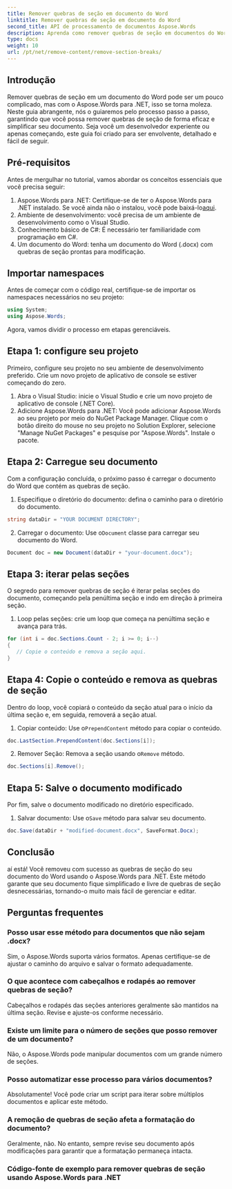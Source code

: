 ```yaml
---
title: Remover quebras de seção em documento do Word
linktitle: Remover quebras de seção em documento do Word
second_title: API de processamento de documentos Aspose.Words
description: Aprenda como remover quebras de seção em documentos do Word usando o Aspose.Words para .NET. Este guia detalhado passo a passo garante gerenciamento e edição de documentos suaves.
type: docs
weight: 10
url: /pt/net/remove-content/remove-section-breaks/
---
```

## Introdução

Remover quebras de seção em um documento do Word pode ser um pouco complicado, mas com o Aspose.Words para .NET, isso se torna moleza. Neste guia abrangente, nós o guiaremos pelo processo passo a passo, garantindo que você possa remover quebras de seção de forma eficaz e simplificar seu documento. Seja você um desenvolvedor experiente ou apenas começando, este guia foi criado para ser envolvente, detalhado e fácil de seguir.

## Pré-requisitos

Antes de mergulhar no tutorial, vamos abordar os conceitos essenciais que você precisa seguir:

1.  Aspose.Words para .NET: Certifique-se de ter o Aspose.Words para .NET instalado. Se você ainda não o instalou, você pode baixá-lo[aqui](https://releases.aspose.com/words/net/).
2. Ambiente de desenvolvimento: você precisa de um ambiente de desenvolvimento como o Visual Studio.
3. Conhecimento básico de C#: É necessário ter familiaridade com programação em C#.
4. Um documento do Word: tenha um documento do Word (.docx) com quebras de seção prontas para modificação.

## Importar namespaces

Antes de começar com o código real, certifique-se de importar os namespaces necessários no seu projeto:

```csharp
using System;
using Aspose.Words;
```

Agora, vamos dividir o processo em etapas gerenciáveis.

## Etapa 1: configure seu projeto

Primeiro, configure seu projeto no seu ambiente de desenvolvimento preferido. Crie um novo projeto de aplicativo de console se estiver começando do zero.

1. Abra o Visual Studio: inicie o Visual Studio e crie um novo projeto de aplicativo de console (.NET Core).
2. Adicione Aspose.Words para .NET: Você pode adicionar Aspose.Words ao seu projeto por meio do NuGet Package Manager. Clique com o botão direito do mouse no seu projeto no Solution Explorer, selecione "Manage NuGet Packages" e pesquise por "Aspose.Words". Instale o pacote.

## Etapa 2: Carregue seu documento

Com a configuração concluída, o próximo passo é carregar o documento do Word que contém as quebras de seção.

1. Especifique o diretório do documento: defina o caminho para o diretório do documento.
```csharp
string dataDir = "YOUR DOCUMENT DIRECTORY";
```
2.  Carregar o documento: Use o`Document` classe para carregar seu documento do Word.
```csharp
Document doc = new Document(dataDir + "your-document.docx");
```

## Etapa 3: iterar pelas seções

O segredo para remover quebras de seção é iterar pelas seções do documento, começando pela penúltima seção e indo em direção à primeira seção.

1. Loop pelas seções: crie um loop que começa na penúltima seção e avança para trás.
```csharp
for (int i = doc.Sections.Count - 2; i >= 0; i--)
{
   // Copie o conteúdo e remova a seção aqui.
}
```

## Etapa 4: Copie o conteúdo e remova as quebras de seção

Dentro do loop, você copiará o conteúdo da seção atual para o início da última seção e, em seguida, removerá a seção atual.

1.  Copiar conteúdo: Use o`PrependContent` método para copiar o conteúdo.
```csharp
doc.LastSection.PrependContent(doc.Sections[i]);
```
2.  Remover Seção: Remova a seção usando o`Remove` método.
```csharp
doc.Sections[i].Remove();
```

## Etapa 5: Salve o documento modificado

Por fim, salve o documento modificado no diretório especificado.

1.  Salvar documento: Use o`Save` método para salvar seu documento.
```csharp
doc.Save(dataDir + "modified-document.docx", SaveFormat.Docx);
```

## Conclusão

aí está! Você removeu com sucesso as quebras de seção do seu documento do Word usando o Aspose.Words para .NET. Este método garante que seu documento fique simplificado e livre de quebras de seção desnecessárias, tornando-o muito mais fácil de gerenciar e editar.

## Perguntas frequentes

### Posso usar esse método para documentos que não sejam .docx?
Sim, o Aspose.Words suporta vários formatos. Apenas certifique-se de ajustar o caminho do arquivo e salvar o formato adequadamente.

### O que acontece com cabeçalhos e rodapés ao remover quebras de seção?
Cabeçalhos e rodapés das seções anteriores geralmente são mantidos na última seção. Revise e ajuste-os conforme necessário.

### Existe um limite para o número de seções que posso remover de um documento?
Não, o Aspose.Words pode manipular documentos com um grande número de seções.

### Posso automatizar esse processo para vários documentos?
Absolutamente! Você pode criar um script para iterar sobre múltiplos documentos e aplicar este método.

### A remoção de quebras de seção afeta a formatação do documento?
Geralmente, não. No entanto, sempre revise seu documento após modificações para garantir que a formatação permaneça intacta.

### Código-fonte de exemplo para remover quebras de seção usando Aspose.Words para .NET
 